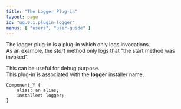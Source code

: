 ```yaml
---
title: "The Logger Plug-in"
layout: page
id: "ug.0.1.plugin-logger"
menus: [ "users", "user-guide" ]
---
```


The logger plug-in is a plug-in which only logs invocations.  
As an example, the *start* method only logs that "the start method was invoked".

This can be useful for debug purpose.  
This plug-in is associated with the **logger** installer name.

	Component_Y {
		alias: an alias;
		installer: logger;
	}
